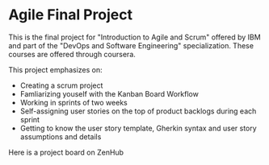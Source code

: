 # Agile Final Project

This is the final project for "Introduction to Agile and Scrum" offered by IBM and part of the "DevOps and Software Engineering" specialization. These courses are offered through coursera.

This project emphasizes on:

- Creating a scrum project
- Famliarizing youself with the Kanban Board Workflow
- Working in sprints of two weeks
- Self-assigning user stories on the top of product backlogs during each sprint
- Getting to know the user story template, Gherkin syntax and user story assumptions and details

Here is a project board on ZenHub
